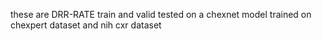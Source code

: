 these are DRR-RATE train and valid tested on a chexnet model trained on chexpert dataset and nih cxr dataset